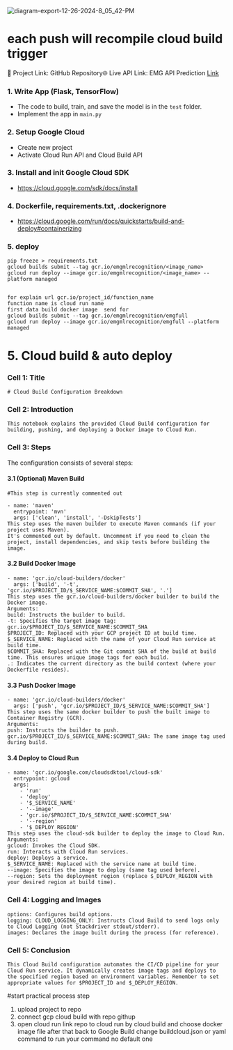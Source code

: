![diagram-export-12-26-2024-8_05_42-PM](https://github.com/user-attachments/assets/e4affce7-61b3-43e0-a93f-115c5c3de944)
# each push will recompile cloud build trigger  
🔗 Project Link: GitHub Repository🌐 Live API Link: EMG API Prediction [Link](https://emg-api-prediction-100723586486.us-central1.run.app/)
### 1. Write App (Flask, TensorFlow)
- The code to build, train, and save the model is in the `test` folder.
- Implement the app in `main.py`
### 2. Setup Google Cloud 
- Create new project
- Activate Cloud Run API and Cloud Build API

### 3. Install and init Google Cloud SDK
- https://cloud.google.com/sdk/docs/install

### 4. Dockerfile, requirements.txt, .dockerignore
- https://cloud.google.com/run/docs/quickstarts/build-and-deploy#containerizing

### 5. deploy
```
pip freeze > requirements.txt
gcloud builds submit --tag gcr.io/emgmlrecognition/<image_name>
gcloud run deploy --image gcr.io/emgmlrecognition/<image_name> --platform managed


for explain url gcr.io/project_id/function_name 
function name is cloud run name 
first data build docker image  send for 
gcloud builds submit --tag gcr.io/emgmlrecognition/emgfull
gcloud run deploy --image gcr.io/emgmlrecognition/emgfull --platform managed
```
# 5. Cloud build & auto deploy 
### Cell 1: Title

```
# Cloud Build Configuration Breakdown

```
### Cell 2: Introduction

```
This notebook explains the provided Cloud Build configuration for building, pushing, and deploying a Docker image to Cloud Run.

```
### Cell 3: Steps

The configuration consists of several steps:

#### 3.1 (Optional) Maven Build

```
#This step is currently commented out

- name: 'maven'
  entrypoint: 'mvn'
  args: ['clean', 'install', '-DskipTests']
This step uses the maven builder to execute Maven commands (if your project uses Maven).
It's commented out by default. Uncomment if you need to clean the project, install dependencies, and skip tests before building the image.

```
#### 3.2 Build Docker Image

```
- name: 'gcr.io/cloud-builders/docker'
  args: ['build', '-t', 'gcr.io/$PROJECT_ID/$_SERVICE_NAME:$COMMIT_SHA', '.']
This step uses the gcr.io/cloud-builders/docker builder to build the Docker image.
Arguments:
build: Instructs the builder to build.
-t: Specifies the target image tag:
gcr.io/$PROJECT_ID/$_SERVICE_NAME:$COMMIT_SHA
$PROJECT_ID: Replaced with your GCP project ID at build time.
$_SERVICE_NAME: Replaced with the name of your Cloud Run service at build time.
$COMMIT_SHA: Replaced with the Git commit SHA of the build at build time. This ensures unique image tags for each build.
.: Indicates the current directory as the build context (where your Dockerfile resides).

```
#### 3.3 Push Docker Image

```
- name: 'gcr.io/cloud-builders/docker'
  args: ['push', 'gcr.io/$PROJECT_ID/$_SERVICE_NAME:$COMMIT_SHA']
This step uses the same docker builder to push the built image to Container Registry (GCR).
Arguments:
push: Instructs the builder to push.
gcr.io/$PROJECT_ID/$_SERVICE_NAME:$COMMIT_SHA: The same image tag used during build.

```
#### 3.4 Deploy to Cloud Run

```
- name: 'gcr.io/google.com/cloudsdktool/cloud-sdk'
  entrypoint: gcloud
  args:
    - 'run'
    - 'deploy'
    - '$_SERVICE_NAME'
    - '--image'
    - 'gcr.io/$PROJECT_ID/$_SERVICE_NAME:$COMMIT_SHA'
    - '--region'
    - '$_DEPLOY_REGION'
This step uses the cloud-sdk builder to deploy the image to Cloud Run.
Arguments:
gcloud: Invokes the Cloud SDK.
run: Interacts with Cloud Run services.
deploy: Deploys a service.
$_SERVICE_NAME: Replaced with the service name at build time.
--image: Specifies the image to deploy (same tag used before).
--region: Sets the deployment region (replace $_DEPLOY_REGION with your desired region at build time).

```
### Cell 4: Logging and Images

```
options: Configures build options.
logging: CLOUD_LOGGING_ONLY: Instructs Cloud Build to send logs only to Cloud Logging (not Stackdriver stdout/stderr).
images: Declares the image built during the process (for reference).

```
### Cell 5: Conclusion

```
This Cloud Build configuration automates the CI/CD pipeline for your Cloud Run service. It dynamically creates image tags and deploys to the specified region based on environment variables. Remember to set appropriate values for $PROJECT_ID and $_DEPLOY_REGION.

```
#start practical process step 

1. upload project to repo
2. connect gcp cloud build with repo githup
3. open cloud run link repo to cloud run by cloud build and choose docker image file after that back to Google Build change buildcloud.json or yaml command to run your command no default one 

